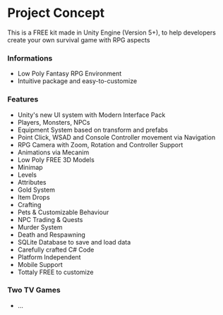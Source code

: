 # Project Concept #

This is a FREE kit made in Unity Engine (Version 5+), to help developers create your own survival game with RPG aspects 

### Informations ###

* Low Poly Fantasy RPG Environment
* Intuitive package and easy-to-customize

### Features ###

* Unity's new UI system with Modern Interface Pack
* Players, Monsters, NPCs
* Equipment System based on transform and prefabs
* Point Click, WSAD and Console Controller movement via Navigation
* RPG Camera with Zoom, Rotation and Controller Support
* Animations via Mecanim
* Low Poly FREE 3D Models
* Minimap
* Levels
* Attributes
* Gold System
* Item Drops
* Crafting
* Pets & Customizable Behaviour
* NPC Trading & Quests
* Murder System
* Death and Respawning
* SQLite Database to save and load data
* Carefully crafted C# Code
* Platform Independent
* Mobile Support
* Tottaly FREE to customize

### Two TV Games ###

* ...
